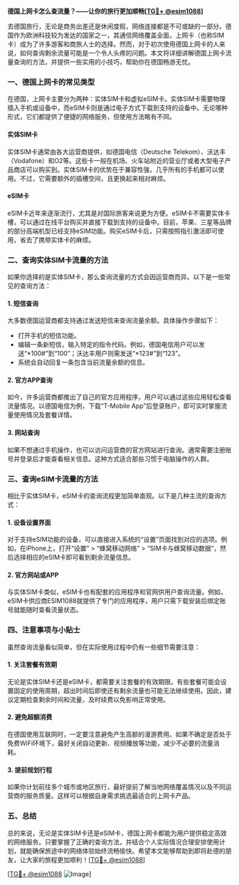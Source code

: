 **德国上网卡怎么查流量？——让你的旅行更加顺畅[[TG💪+ @esim1088](https://t.me/s/esim1088)]**

去德国旅行，无论是商务出差还是休闲度假，网络连接都是不可或缺的一部分。德国作为欧洲科技较为发达的国家之一，其通信网络覆盖全面，上网卡（也称SIM卡）成为了许多游客和商旅人士的选择。然而，对于初次使用德国上网卡的人来说，如何查询剩余流量可能是一个令人头疼的问题。本文将详细讲解德国上网卡流量查询的方法，并提供一些实用的小技巧，帮助你在德国畅游无忧。

### 一、德国上网卡的常见类型

在德国，上网卡主要分为两种：实体SIM卡和虚拟eSIM卡。实体SIM卡需要物理插入手机或设备中，而eSIM卡则是通过电子方式下载到支持的设备中。无论哪种形式，它们都提供了便捷的网络服务，但使用方法略有不同。

#### 实体SIM卡
实体SIM卡通常由各大运营商提供，如德国电信（Deutsche Telekom）、沃达丰（Vodafone）和O2等。这些卡一般在机场、火车站附近的营业厅或者大型电子产品商店可以购买到。实体SIM卡的优势在于兼容性强，几乎所有的手机都可以使用。不过，它需要额外的插槽空间，且更换起来相对麻烦。

#### eSIM卡
eSIM卡近年来逐渐流行，尤其是对国际旅客来说更为方便。eSIM卡不需要实体卡槽，可以通过在线平台购买并直接下载到支持的设备中。目前，苹果、三星等品牌的部分高端机型已经支持eSIM功能。购买eSIM卡后，只需按照指引激活即可使用，省去了携带实体卡的麻烦。

### 二、查询实体SIM卡流量的方法

如果你选择的是实体SIM卡，那么查询流量的方式会因运营商而异。以下是一些常见的查询方法：

#### 1. 短信查询
大多数德国运营商都支持通过发送短信来查询流量余额。具体操作步骤如下：
- 打开手机的短信功能。
- 编辑一条新短信，输入特定的指令代码。例如，德国电信用户可以发送“*100#”到“100”；沃达丰用户则需发送“*123#”到“123”。
- 系统会自动回复一条包含当前流量余额的信息。

#### 2. 官方APP查询
如今，许多运营商都推出了自己的官方应用程序，用户可以通过这些应用轻松查看流量情况。以德国电信为例，下载“T-Mobile App”后登录账户，即可实时掌握流量使用情况及套餐详情。

#### 3. 网站查询
如果不想通过手机操作，也可以访问运营商的官方网站进行查询。通常需要注册账号并登录后才能查看相关信息。这种方式适合那些习惯于电脑操作的人群。

### 三、查询eSIM卡流量的方法

相比于实体SIM卡，eSIM卡的查询流程更加简单直观。以下是几种主流的查询方式：

#### 1. 设备设置界面
对于支持eSIM功能的设备，可以直接进入系统的“设置”页面找到对应的选项。例如，在iPhone上，打开“设置” > “蜂窝移动网络” > “SIM卡与蜂窝移动数据”，然后选择相应的eSIM卡即可看到剩余流量信息。

#### 2. 官方网站或APP
与实体SIM卡类似，eSIM卡也有配套的应用程序和官网供用户查询流量。例如，eSIM卡供应商ESIM1088就提供了专门的应用程序，用户只需下载安装后绑定账号就能随时查看流量状态。

### 四、注意事项与小贴士

虽然查询流量看似简单，但在实际使用过程中仍有一些细节需要注意：

#### 1. 关注套餐有效期
无论是实体SIM卡还是eSIM卡，都需要关注套餐的有效期限。有些套餐可能会设置固定的使用周期，超出时间后即使还有剩余流量也可能无法继续使用。因此，建议定期检查剩余时间和流量，及时续费以免影响正常使用。

#### 2. 避免超额消费
在德国使用互联网时，一定要注意避免产生高额的漫游费用。如果不确定是否处于免费WiFi环境下，最好关闭自动更新、视频播放等功能，减少不必要的流量消耗。

#### 3. 提前规划行程
如果你计划前往多个城市或地区旅行，最好提前了解当地网络覆盖情况以及不同运营商的服务质量。这样可以根据自身需求挑选最适合的上网卡产品。

### 五、总结

总的来说，无论是实体SIM卡还是eSIM卡，德国上网卡都能为用户提供稳定高效的网络服务。只要掌握了正确的查询方法，并结合个人实际情况合理安排使用计划，就能确保旅途中的网络体验始终流畅愉快。希望本文能够帮助到即将赴德的朋友，让大家的旅程更加顺利！[[TG💪+ @esim1088](https://t.me/s/esim1088)]

[[TG💪+ @esim1088](https://t.me/s/esim1088) ![Image](https://i.postimg.cc/4NQfJmqS/Snipaste-2025-05-13-00-14-12.png)]